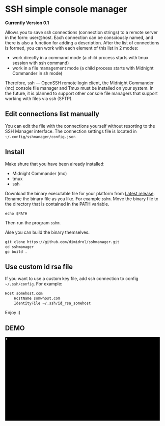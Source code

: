 # SSH simple console manager

**Currently Version 0.1**

Allows you to save ssh connections (connection strings) to a remote server in the form: user@host. 
Each connection can be consciously named, and there is also a function for adding a description.
After the list of connections is formed, you can work with each element of this list in 2 modes:
- work directly in a command mode (a child process starts with tmux session with ssh command)
- work in a file management mode (a child process starts with Midnight Commander in sh mode)

Therefore, ssh — OpenSSH remote login client, the Midnight Commander (mc) console file manager and Tmux must be installed on your system.
In the future, it is planned to support other console file managers that support working with files via ssh (SFTP).

## Edit connections list manually
You can edit the file with the connections yourself without resorting to the SSH Manager interface.
The connection settings file is located in ```~/.config/sshmanager/config.json```

## Install
Make shure that you have been already installed:
- Midnight Commander (mc)
- tmux
- ssh

Download the binary executable file for your platform from [Latest release](https://github.com/shoytov/sshmanager/releases/).   
Rename the binary file as you like. For example ```sshm```.
Move the binary file to the directory that is contained in the PATH variable.   
```shell
echo $PATH
```
Then run the program ```sshm```.

Alse you can build the binary themselves.
```
git clone https://github.com/dimidrol/sshmanager.git
cd sshmanager
go build .
```

## Use custom id rsa file
If you want to use a custom key file, add ssh connection to config ```~/.ssh/config```. For example:
```
Host somehost.com
    HostName somwhost.com
    IdentityFile ~/.ssh/id_rsa_somehost
```

Enjoy :)

## DEMO
![Demo gif](docs/demo.gif)
